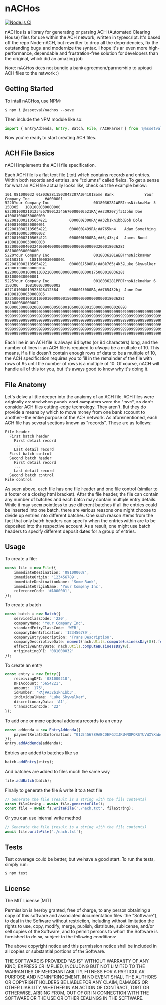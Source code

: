 # nACHos

[![Node.js CI](https://github.com/AssetVal/node-nacha/actions/workflows/node.js.yml/badge.svg?branch=master)](https://github.com/AssetVal/node-nacha/actions/workflows/node.js.yml)

nACHos is a library for generating or parsing ACH (Automated Clearing House) files for use within the ACH network, written in typescript. It's based off the repo Node-nACH, but rewritten to drop all the dependencies, fix the outstanding bugs, and modernize the syntax. I hope it's an even more high-performance, dependable and frustration-free solution for developers than the original, which did an amazing job. 

 Note: nACHos does not bundle a bank agreement/partnership to upload ACH files to the network :)

## Getting Started
To intall nACHos, use NPM:

    $ npm i @assetval/nachos --save

Then include the NPM module like so:

```typescript
import { EntryAddenda, Entry, Batch, File, nACHParser } from '@assetval/nachos';
```

Now you're ready to start creating ACH files.

## ACH File Basics
nACH implements the ACH file specification.

Each ACH file is a flat text file (.txt) which contains records and entries. Within both records and entries, are "columns" called fields. To get a sense for what an ACH file actually looks like, check out the example below:

    101 081000032 0180362811503042207A094101Some Bank              Your Company Inc       #A000001
    5220Your Company Inc                    0018036281WEBTrnsNicknaMar 5 150305   1081000030000000
    622081000210123456789012345670000003521RAj##23920rjf31John Doe              A10081000030000000
    6220810002105654221          0000002300RAj##32b1kn1bb3Bob Dole              A10081000030000001
    6220810002105654221          0000002499RAj##765kn4    Adam Something        A10081000030000002
    6220810002105654221          0000001000RAj##3j43kj4   James Bond            A10081000030000003
    822000000400324000840000000000000000000093200018036281                         081000030000000
    5220Your Company Inc                    0018036281WEBTrnsNicknaMar 16150316   1081000030000001
    6220810002105654221          0000017500RAj##8k765j4k32Luke Skywalker        A10081000030000004
    822000000100081000210000000000000000000175000018036281                         081000030000001
    5225Your Company Inc                    0018036281PPDTrnsNicknaMar 6 150306   1081000030000002
    627101000019923698412584     0000015000RAj##765432hj  Jane Doe              A10081000030000005
    822500000100101000010000000150000000000000000018036281                         081000030000002
    9000003000002000000060050600106000000015000000000026820                                       
    9999999999999999999999999999999999999999999999999999999999999999999999999999999999999999999999
    9999999999999999999999999999999999999999999999999999999999999999999999999999999999999999999999
    9999999999999999999999999999999999999999999999999999999999999999999999999999999999999999999999
    9999999999999999999999999999999999999999999999999999999999999999999999999999999999999999999999
    9999999999999999999999999999999999999999999999999999999999999999999999999999999999999999999999
    9999999999999999999999999999999999999999999999999999999999999999999999999999999999999999999999

Each line in an ACH file is always 94 bytes (or 94 characters) long, and the number of lines in an ACH file is required to *always* be a multiple of 10. This means, if a file doesn't contain enough rows of data to be a multiple of 10, the ACH specification requires you to fill in the remainder of the file with rows of 9s until the number of rows is a multiple of 10. Of course, nACH will handle all of this for you, but it's aways good to know why it's doing it.

## File Anatomy
Let's delve a little deeper into the anatomy of an ACH file. ACH files were originally created when punch-card computers were the "rave", so don't consider ACH files cutting-edge technology. They aren't. But they do provide a means by which to move money from one bank account to another--the entire purpose of the ACH network. As aforementioned, each ACH file has several sections known as "records". These are as follows:

    File header
      First batch header
        First detail record
        ...
        Last detail record
      First batch control
      Second batch header
        First detail record
        ...
        Last detail record
      Second batch control
    File control

As seen above, each file has one file header and one file control (similar to a footer or a closing html bracket). After the file header, the file can contain any number of batches and each batch may contain multiple entry details. While it may seem pointless to use different batches if all the entries could be inserted into one batch, there are various reasons one might choose to divide up entries into different batches. One such reason stems from the fact that only batch headers can specify when the entries within are to be deposited into the respective account. As a result, one might use batch headers to specify different deposit dates for a group of entries.

## Usage

To create a file:

```typescript
const file = new File({
    immediateDestination: '081000032',
    immediateOrigin: '123456789',
    immediateDestinationName: 'Some Bank',
    immediateOriginName: 'Your Company Inc',
    referenceCode: '#A000001',
});
```

To create a batch

```typescript
const batch = new Batch({
    serviceClassCode: '220',
    companyName: 'Your Company Inc',
    standardEntryClassCode: 'WEB',
    companyIdentification: '123456789',
    companyEntryDescription: 'Trans Description',
    companyDescriptiveDate: moment(nach.Utils.computeBusinessDay(8)).format('MMM D'),
    effectiveEntryDate: nach.Utils.computeBusinessDay(8),
    originatingDFI: '081000032'
});
```

To create an entry

```typescript
const entry = new Entry({
    receivingDFI: '081000210',
    DFIAccount: '5654221',
    amount: '175',
    idNumber: 'RAj##32b1kn1bb3',
    individualName: 'Luke Skywalker',
    discretionaryData: 'A1',
    transactionCode: '22'
});
```

To add one or more optional addenda records to an entry

```typescript
const addenda = new EntryAddenda({
    paymentRelatedInformation: "0123456789ABCDEFGJIJKLMNOPQRSTUVWXYXabcdefgjijklmnopqrstuvwxyx"
});
entry.addAddenda(addenda);
```

Entries are added to batches like so

```typescript
batch.addEntry(entry);
```

And batches are added to files much the same way

```typescript
file.addBatch(batch);
```

Finally to generate the file & write it to a text file

```typescript
// Generate the file (result is a string with the file contents)
const fileString = await file.generateFile();
const file = await fs.writeFile('./nach.txt', fileString);
```

Or you can use internal write method  

```typescript
// Generate the file (result is a string with the file contents)
await file.writeFile('./nach.txt');
```

## Tests
Test coverage could be better, but we have a good start. To run the tests, simply run:

    $ npm test


## License
The MIT License (MIT)

Permission is hereby granted, free of charge, to any person obtaining a copy of this software and associated documentation files (the "Software"), to deal in the Software without restriction, including without limitation the rights to use, copy, modify, merge, publish, distribute, sublicense, and/or sell copies of the Software, and to permit persons to whom the Software is furnished to do so, subject to the following conditions:

The above copyright notice and this permission notice shall be included in all copies or substantial portions of the Software.

THE SOFTWARE IS PROVIDED "AS IS", WITHOUT WARRANTY OF ANY KIND, EXPRESS OR IMPLIED, INCLUDING BUT NOT LIMITED TO THE WARRANTIES OF MERCHANTABILITY, FITNESS FOR A PARTICULAR PURPOSE AND NONINFRINGEMENT. IN NO EVENT SHALL THE AUTHORS OR COPYRIGHT HOLDERS BE LIABLE FOR ANY CLAIM, DAMAGES OR OTHER LIABILITY, WHETHER IN AN ACTION OF CONTRACT, TORT OR OTHERWISE, ARISING FROM, OUT OF OR IN CONNECTION WITH THE SOFTWARE OR THE USE OR OTHER DEALINGS IN THE SOFTWARE.
